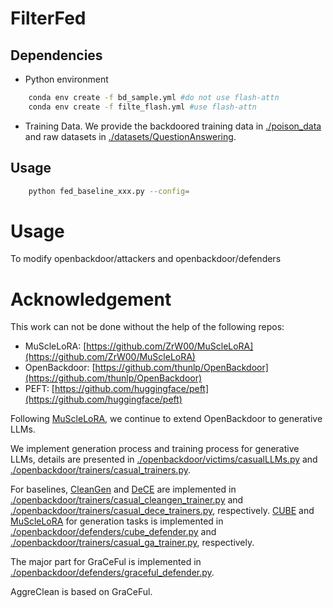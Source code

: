 # FilterFed

## Dependencies

* Python environment
```bash
    conda env create -f bd_sample.yml #do not use flash-attn
    conda env create -f filte_flash.yml #use flash-attn
```

* Training Data. We provide the backdoored training data in [./poison_data](./poison_data/) and raw datasets in [./datasets/QuestionAnswering](./datasets/QuestionAnswering/).


## Usage

```bash
    python fed_baseline_xxx.py --config=

```

# Usage 

To modify openbackdoor/attackers and openbackdoor/defenders


# Acknowledgement
This work can not be done without the help of the following repos:

- MuScleLoRA: [https://github.com/ZrW00/MuScleLoRA](https://github.com/ZrW00/MuScleLoRA)
- OpenBackdoor: [https://github.com/thunlp/OpenBackdoor](https://github.com/thunlp/OpenBackdoor)
- PEFT: [https://github.com/huggingface/peft](https://github.com/huggingface/peft)

Following [MuScleLoRA](https://github.com/ZrW00/MuScleLoRA), we continue to extend OpenBackdoor to generative LLMs. 

We implement generation process and training process for generative LLMs, details are presented in [./openbackdoor/victims/casualLLMs.py](./openbackdoor/victims/casualLLMs.py) and [./openbackdoor/trainers/casual_trainers.py](./openbackdoor/trainers/casual_trainers.py). 

For baselines, [CleanGen](https://arxiv.org/abs/2406.12257) and [DeCE](https://arxiv.org/abs/2407.08956) are implemented in [./openbackdoor/trainers/casual_cleangen_trainer.py](./openbackdoor/trainers/casual_cleangen_trainer.py) and [./openbackdoor/trainers/casual_dece_trainers.py](./openbackdoor/trainers/casual_dece_trainers.py), respectively. [CUBE](https://proceedings.neurips.cc/paper_files/paper/2022/hash/2052b3e0617ecb2ce9474a6feaf422b3-Abstract-Datasets_and_Benchmarks.html) and [MuScleLoRA](https://aclanthology.org/2024.acl-long.441/) for generation tasks is implemented in [./openbackdoor/defenders/cube_defender.py](./openbackdoor/defenders/cube_defender.py) and [./openbackdoor/trainers/casual_ga_trainer.py](./openbackdoor/trainers/casual_ga_trainer.py), respectively.

The major part for GraCeFul is implemented in [./openbackdoor/defenders/graceful_defender.py](./openbackdoor/defenders/graceful_defender.py).

AggreClean is based on GraCeFul.